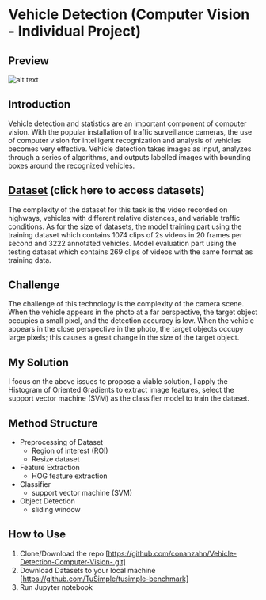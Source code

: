 # Vehicle Detection (Computer Vision - Individual Project)

## Preview
![alt text](https://github.com/[conanzahn]/[Vehicle-Detection-Computer-Vision-]/blob/[main]/image.jpg?raw=true)


## Introduction
Vehicle detection and statistics are an important component
of computer vision. With the popular installation of traffic 
surveillance cameras, the use of computer vision for intelligent 
recognization and analysis of vehicles becomes very effective.
Vehicle detection takes images as input, analyzes through a 
series of algorithms, and outputs labelled images with bounding 
boxes around the recognized vehicles.

## [Dataset](https://github.com/TuSimple/tusimple-benchmark) (click here to access datasets)
The complexity of the dataset for this task is the video 
recorded on highways, vehicles with different relative distances, 
and variable traffic conditions. As for the size of datasets, the 
model training part using the training dataset which contains 
1074 clips of 2s videos in 20 frames per second and 3222 
annotated vehicles. Model evaluation part using the testing 
dataset which contains 269 clips of videos with the same format 
as training data.

## Challenge
The challenge of this technology is the complexity of the 
camera scene. When the vehicle appears in the photo at a far 
perspective, the target object occupies a small pixel, and the 
detection accuracy is low. When the vehicle appears in the close 
perspective in the photo, the target objects occupy large pixels; 
this causes a great change in the size of the target object.

## My Solution
I focus on the above issues to propose a viable 
solution, I apply the Histogram of Oriented Gradients to extract 
image features, select the support vector machine (SVM) as the 
classifier model to train the dataset.

## Method Structure
- Preprocessing of Dataset
    - Region of interest (ROI)
    - Resize dataset
- Feature Extraction
    - HOG feature extraction
- Classifier
    - support vector machine (SVM) 
- Object Detection
    - sliding window

## How to Use
1. Clone/Download the repo [https://github.com/conanzahn/Vehicle-Detection-Computer-Vision-.git]
2. Download Datasets to your local machine [https://github.com/TuSimple/tusimple-benchmark]
3. Run Jupyter notebook